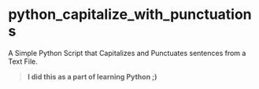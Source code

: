 # python_capitalize_with_punctuations
A Simple Python Script that Capitalizes and Punctuates sentences from a Text File.
> **I did this as a part of learning Python ;)**
